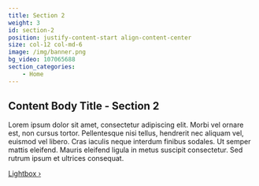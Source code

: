 ```yaml
---
title: Section 2
weight: 3
id: section-2
position: justify-content-start align-content-center
size: col-12 col-md-6
image: /img/banner.png
bg_video: 107065688
section_categories:
    - Home
---
```


## Content Body Title - Section 2

Lorem ipsum dolor sit amet, consectetur adipiscing elit. Morbi vel ornare est, non cursus tortor. Pellentesque nisi tellus, hendrerit nec aliquam vel, euismod vel libero. Cras iaculis neque interdum finibus sodales. Ut semper mattis eleifend. Mauris eleifend ligula in metus suscipit consectetur. Sed rutrum ipsum et ultrices consequat. 

<a href="#" class="btn btn-primary">Lightbox &rsaquo;</a>